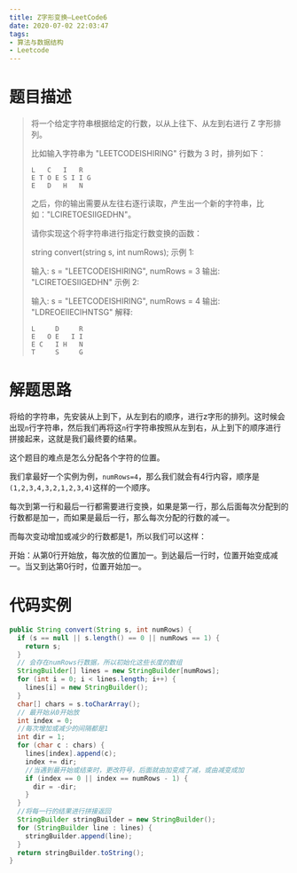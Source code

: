 ```yaml
---
title: Z字形变换—LeetCode6
date: 2020-07-02 22:03:47
tags: 
- 算法与数据结构
- Leetcode
---
```


# 题目描述

> 将一个给定字符串根据给定的行数，以从上往下、从左到右进行 Z 字形排列。
>
> 比如输入字符串为 "LEETCODEISHIRING" 行数为 3 时，排列如下：
>
> ```
> L   C   I   R
> E T O E S I I G
> E   D   H   N
> ```
>
> 之后，你的输出需要从左往右逐行读取，产生出一个新的字符串，比如："LCIRETOESIIGEDHN"。
>
> 请你实现这个将字符串进行指定行数变换的函数：
>
> string convert(string s, int numRows);
> 示例 1:
>
> 输入: s = "LEETCODEISHIRING", numRows = 3
> 输出: "LCIRETOESIIGEDHN"
> 示例 2:
>
> 输入: s = "LEETCODEISHIRING", numRows = 4
> 输出: "LDREOEIIECIHNTSG"
> 解释:
>
> ```
> L     D     R
> E   O E   I I
> E C   I H   N
> T     S     G
> ```

<!--more-->

# 解题思路

将给的字符串，先安装从上到下，从左到右的顺序，进行z字形的排列。这时候会出现`n`行字符串，然后我们再将这`n`行字符串按照从左到右，从上到下的顺序进行拼接起来，这就是我们最终要的结果。

这个题目的难点是怎么分配各个字符的位置。

我们拿最好一个实例为例，`numRows=4`，那么我们就会有4行内容，顺序是`(1,2,3,4,3,2,1,2,3,4)`这样的一个顺序。

每次到第一行和最后一行都需要进行变换，如果是第一行，那么后面每次分配到的行数都是加一，而如果是最后一行，那么每次分配的行数的减一。

而每次变动增加或减少的行数都是1，所以我们可以这样：

开始：从第0行开始放，每次放的位置加一。到达最后一行时，位置开始变成减一。当又到达第0行时，位置开始加一。

# 代码实例

```java
public String convert(String s, int numRows) {
  if (s == null || s.length() == 0 || numRows == 1) {
    return s;
  }
  // 会存在numRows行数据，所以初始化这些长度的数组
  StringBuilder[] lines = new StringBuilder[numRows];
  for (int i = 0; i < lines.length; i++) {
    lines[i] = new StringBuilder();
  }
  char[] chars = s.toCharArray();
  // 最开始从0开始放
  int index = 0;
  //每次增加或减少的间隔都是1
  int dir = 1;
  for (char c : chars) {
    lines[index].append(c);
    index += dir;
    //当遇到最开始或结束时，更改符号，后面就由加变成了减，或由减变成加
    if (index == 0 || index == numRows - 1) {
      dir = -dir;
    }
  }
  //将每一行的结果进行拼接返回
  StringBuilder stringBuilder = new StringBuilder();
  for (StringBuilder line : lines) {
    stringBuilder.append(line);
  }
  return stringBuilder.toString();
}
```

